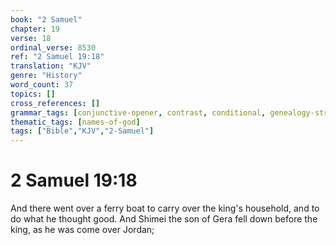 ```yaml
---
book: "2 Samuel"
chapter: 19
verse: 18
ordinal_verse: 8530
ref: "2 Samuel 19:18"
translation: "KJV"
genre: "History"
word_count: 37
topics: []
cross_references: []
grammar_tags: [conjunctive-opener, contrast, conditional, genealogy-structure]
thematic_tags: [names-of-god]
tags: ["Bible","KJV","2-Samuel"]
---
```


# 2 Samuel 19:18

And there went over a ferry boat to carry over the king's household, and to do what he thought good. And Shimei the son of Gera fell down before the king, as he was come over Jordan;
